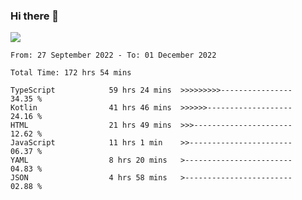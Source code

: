 ### Hi there 👋

<!--<a href="https://github.com/search?o=desc&q=author%3Abushiyi&s=committer-date&type=Commits">-->
<!--    <img align="center" height = "178" src="https://github-readme-stats.vercel.app/api?username=bushiyi&count_private=true&show_icons=true&theme=noctis_minimus&hide=contribs&include_all_commits=true" />-->
<!--</a>-->
<!--<a href="https://github.com/bushiyi?tab=repositories">-->
<!--    <img align="center" height = "178" src="https://github-readme-stats.vercel.app/api/top-langs/?username=bushiyi&count_private=true&theme=noctis_minimus" />-->
<!--</a>-->
 
<!-- [![Ashutosh's github activity graph](https://activity-graph.herokuapp.com/graph?username=bushiyi&theme=react&bg_color=1B2932&point=698B69&line=698B69)](https://github.com/ashutosh00710/github-readme-activity-graph)
 -->


![](https://raw.githubusercontent.com/bushiyi/bushiyi/master/assets/github-contribution-grid-snake.svg)

<!--START_SECTION:waka-->

```text
From: 27 September 2022 - To: 01 December 2022

Total Time: 172 hrs 54 mins

TypeScript            59 hrs 24 mins  >>>>>>>>>----------------   34.35 %
Kotlin                41 hrs 46 mins  >>>>>>-------------------   24.16 %
HTML                  21 hrs 49 mins  >>>----------------------   12.62 %
JavaScript            11 hrs 1 min    >>-----------------------   06.37 %
YAML                  8 hrs 20 mins   >------------------------   04.83 %
JSON                  4 hrs 58 mins   >------------------------   02.88 %
```

<!--END_SECTION:waka-->

